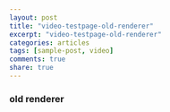 ```yaml
---
layout: post
title: "video-testpage-old-renderer"
excerpt: "video-testpage-old-renderer"
categories: articles
tags: [sample-post, video]
comments: true
share: true
---
```

### old renderer

<div class="apester-media" data-media-id="5c7f8ecf2268dc0626251ec2" height="388"></div><script async
src="https://storage.googleapis.com/apester-stg/sdk/stg/core.min-adi.js"></script>
